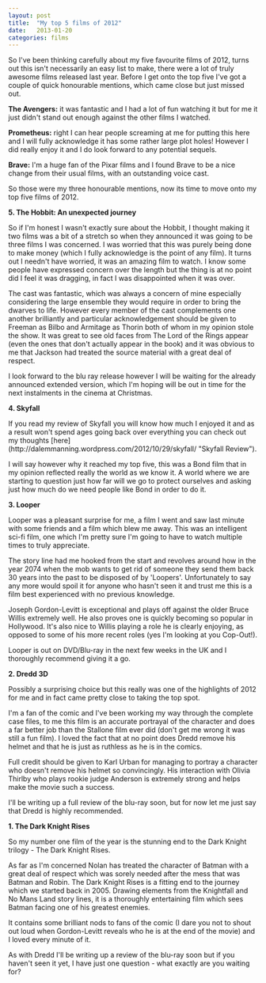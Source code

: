 ```yaml
---
layout: post
title:  "My top 5 films of 2012"
date:   2013-01-20
categories: films
---
```


<p>So I've been thinking carefully about my five favourite films of 2012, turns out this isn't necessarily an easy list to make, there were a lot of truly awesome films released last year. Before I get onto the top five I've got a couple of quick honourable mentions, which came close but just missed out. </p>

<p><strong>The Avengers:</strong> it was fantastic and I had a lot of fun watching it but for me it just didn't stand out enough against the other films I watched.</p>

<p><strong>Prometheus:</strong> right I can hear people screaming at me for putting this here and I will fully acknowledge it has some rather large plot holes! However I did really enjoy it and I do look forward to any potential sequels.</p>

<p><strong>Brave:</strong> I'm a huge fan of the Pixar films and I found Brave to be a nice change from their usual films, with an outstanding voice cast.</p>

<p>So those were my three honourable mentions, now its time to move onto my top five films of 2012.</p>

<p><strong>5. The Hobbit: An unexpected journey</strong></p>

<p>So if I'm honest I wasn't exactly sure about the Hobbit,  I thought making it two films was a bit of a stretch so when they announced it was going to be three films I was concerned. I was worried that this was purely being done to make money (which I fully acknowledge is the point of any film). It turns out I needn't have worried, it was an amazing film to watch. I know some people have expressed concern over the length but the thing is at no point did I feel it was dragging, in fact I was disappointed when it was over. </p>

<p>The cast was fantastic, which was always a concern of mine especially considering the large ensemble they would require in order to bring the dwarves to life. However every member of the cast complements one another brilliantly and particular acknowledgement should be given to Freeman as Bilbo and Armitage as Thorin both of whom in my opinion stole the show. It was great to see old faces from The Lord of the Rings appear (even the ones that don't actually appear in the book) and it was obvious to me that Jackson had treated the source material with a great deal of respect.</p>

<p>I look forward to the blu ray release however I will be waiting for the already announced extended version, which I'm hoping will be out in time for the next instalments in the cinema at Christmas.</p>

<p><strong>4. Skyfall</strong></p>

<p>If you read my review of Skyfall you will know how much I enjoyed it and as a result won't spend ages going back over everything you can check out my thoughts [here] (http://dalemmanning.wordpress.com/2012/10/29/skyfall/ "Skyfall Review").</p>

<p>I will say however why it reached my top five, this was a Bond film that in my opinion reflected really the world as we know it. A world where we are starting to question just how far will we go to protect ourselves and asking just how much do we need people like Bond in order to do it.</p>

<p><strong>3. Looper</strong></p>

<p>Looper was a pleasant surprise for me, a film I went and saw last minute with some friends and a film which blew me away. This was an intelligent sci-fi film, one which I'm pretty sure I'm going to have to watch multiple times to truly appreciate.</p>

<p>The story line had me hooked from the start and revolves around how in the year 2074 when the mob wants to get rid of someone they send them back 30 years into the past to be disposed of by 'Loopers'. Unfortunately to say any more would spoil it for anyone who hasn't seen it and trust me this is a film best experienced with no previous knowledge.</p>

<p>Joseph Gordon-Levitt is exceptional and plays off against the older Bruce Willis extremely well. He also proves one is quickly becoming so popular in Hollywood. It's also nice to Willis playing a role he is clearly enjoying, as opposed to some of his more recent roles (yes I'm looking at you Cop-Out!).</p>

<p>Looper is out on DVD/Blu-ray in the next few weeks in the UK and I thoroughly recommend giving it a go.</p>

<p><strong>2. Dredd 3D</strong></p>

<p>Possibly a surprising choice but this really was one of the highlights of 2012 for me and in fact came pretty close to taking the top spot.</p>

<p>I'm a fan of the comic and I've been working my way through the complete case files, to me this film is an accurate portrayal of the character and does a far better job than the Stallone film ever did (don't get me wrong it was still a fun film). I loved the fact that at no point does Dredd remove his helmet and that he is just as ruthless as he is in the comics.</p>

<p>Full credit should be given to Karl Urban for managing to portray a character who doesn't remove his helmet so convincingly. His interaction with Olivia Thirlby who plays rookie judge Anderson is extremely strong and helps make the movie such a success.</p>

<p>I'll be writing up a full review of the blu-ray soon, but for now let me just say that Dredd is highly recommended.</p>

<p><strong>1. The Dark Knight Rises</strong></p>

<p>So my number one film of the year is the stunning end to the Dark Knight trilogy - The Dark Knight Rises.</p>

<p>As far as I'm concerned Nolan has treated the character of Batman with a great deal of respect which was sorely needed after the mess that was Batman and Robin. The Dark Knight Rises is a fitting end to the journey which we started back in 2005. Drawing elements from the Knightfall and No Mans Land story lines, it is a thoroughly entertaining film which sees Batman facing one of his greatest enemies.</p>

<p>It contains some brilliant nods to fans of the comic (I dare you not to shout out loud when Gordon-Levitt reveals who he is at the end of the movie) and I loved every minute of it.</p>

<p>As with Dredd I'll be writing up a review of the blu-ray soon but if you haven't seen it yet, I have just one question - what exactly are you waiting for?</p>
